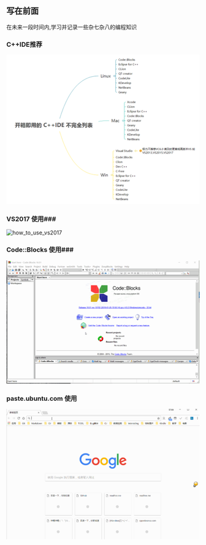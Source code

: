 ## 写在前面 ##

在未来一段时间内,学习并记录一些杂七杂八的编程知识



### C++IDE推荐

![part_C++IDE_list](/Data/img/part_C++IDE_list.png)

### VS2017 使用###



![how_to_use_vs2017](/Data/img/how_to_use_vs2017.gif)

### Code::Blocks 使用### 

![how_to_use_vs2017](/Data/img/how_to_use_cb.gif)

### paste.ubuntu.com 使用 ###

![how_to_use_vs2017](/Data/img/how_to_use_paste.gif)
